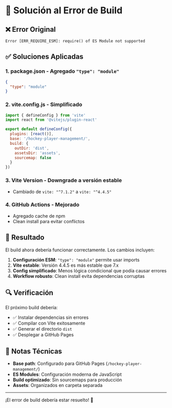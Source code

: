 # 🔧 Solución al Error de Build

## ❌ Error Original
```
Error [ERR_REQUIRE_ESM]: require() of ES Module not supported
```

## ✅ Soluciones Aplicadas

### 1. **package.json** - Agregado `"type": "module"`
```json
{
  "type": "module"
}
```

### 2. **vite.config.js** - Simplificado
```javascript
import { defineConfig } from 'vite'
import react from '@vitejs/plugin-react'

export default defineConfig({
  plugins: [react()],
  base: '/hockey-player-management/',
  build: {
    outDir: 'dist',
    assetsDir: 'assets',
    sourcemap: false
  }
})
```

### 3. **Vite Version** - Downgrade a versión estable
- Cambiado de `vite: "^7.1.2"` a `vite: "^4.4.5"`

### 4. **GitHub Actions** - Mejorado
- Agregado cache de npm
- Clean install para evitar conflictos

## 🚀 Resultado

El build ahora debería funcionar correctamente. Los cambios incluyen:

1. **Configuración ESM**: `"type": "module"` permite usar imports
2. **Vite estable**: Versión 4.4.5 es más estable que 7.x
3. **Config simplificado**: Menos lógica condicional que podía causar errores
4. **Workflow robusto**: Clean install evita dependencias corruptas

## 🔍 Verificación

El próximo build debería:
- ✅ Instalar dependencias sin errores
- ✅ Compilar con Vite exitosamente  
- ✅ Generar el directorio `dist`
- ✅ Desplegar a GitHub Pages

## 📝 Notas Técnicas

- **Base path**: Configurado para GitHub Pages (`/hockey-player-management/`)
- **ES Modules**: Configuración moderna de JavaScript
- **Build optimizado**: Sin sourcemaps para producción
- **Assets**: Organizados en carpeta separada

---

¡El error de build debería estar resuelto! 🎉
